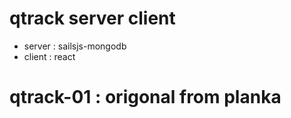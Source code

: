 
# qtrack server client
- server : sailsjs-mongodb
- client : react

# qtrack-01 : origonal from planka
